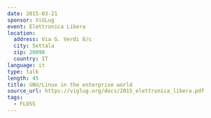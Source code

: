 ```yaml
---
date: 2015-03-21
sponsor: ViGLug
event: Elettronica Libera
location:
  address: Via G. Verdi 8/c
  city: Settala
  zip: 20090
  country: IT
language: it
type: talk
length: 45
title: GNU/Linux in the enterprise world
source_url: https://viglug.org/docs/2015_elettronica_libera.pdf
tags:
  - FLOSS
---
```

